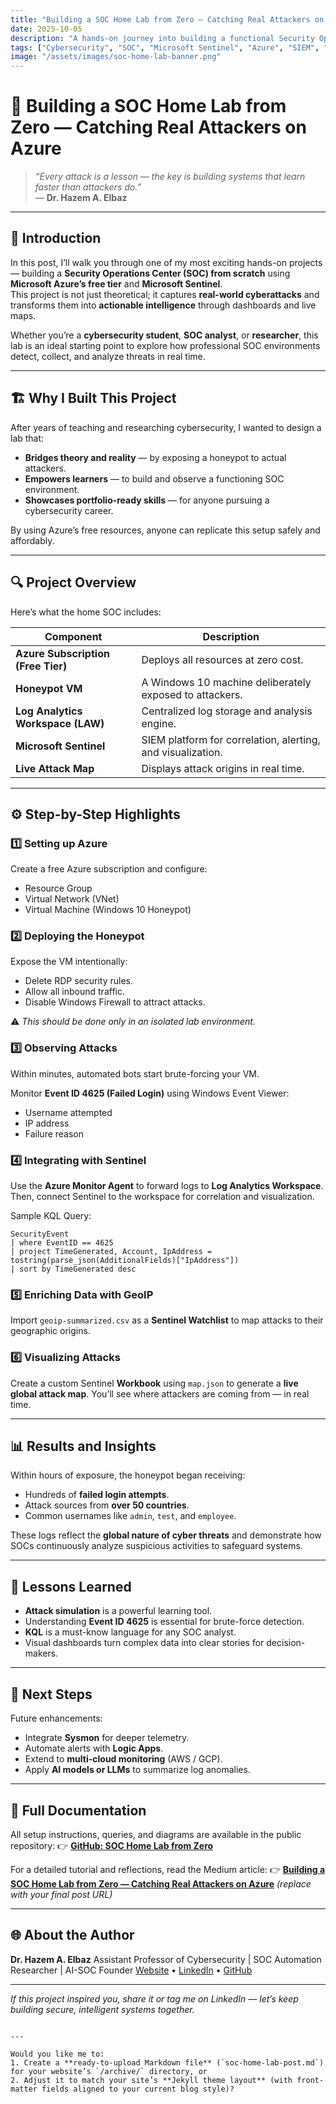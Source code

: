 ```yaml
---
title: "Building a SOC Home Lab from Zero — Catching Real Attackers on Azure"
date: 2025-10-05
description: "A hands-on journey into building a functional Security Operations Center (SOC) using free Azure resources and Microsoft Sentinel — from honeypot setup to live attack visualization."
tags: ["Cybersecurity", "SOC", "Microsoft Sentinel", "Azure", "SIEM", "Practical Labs"]
image: "/assets/images/soc-home-lab-banner.png"
---
```


# 🧠 Building a SOC Home Lab from Zero — Catching Real Attackers on Azure

> *“Every attack is a lesson — the key is building systems that learn faster than attackers do.”*  
> — **Dr. Hazem A. Elbaz**

---

## 🚀 Introduction

In this post, I’ll walk you through one of my most exciting hands-on projects — building a **Security Operations Center (SOC) from scratch** using **Microsoft Azure’s free tier** and **Microsoft Sentinel**.  
This project is not just theoretical; it captures **real-world cyberattacks** and transforms them into **actionable intelligence** through dashboards and live maps.

Whether you’re a **cybersecurity student**, **SOC analyst**, or **researcher**, this lab is an ideal starting point to explore how professional SOC environments detect, collect, and analyze threats in real time.

---

## 🏗️ Why I Built This Project

After years of teaching and researching cybersecurity, I wanted to design a lab that:
- **Bridges theory and reality** — by exposing a honeypot to actual attackers.
- **Empowers learners** — to build and observe a functioning SOC environment.
- **Showcases portfolio-ready skills** — for anyone pursuing a cybersecurity career.

By using Azure’s free resources, anyone can replicate this setup safely and affordably.

---

## 🔍 Project Overview

Here’s what the home SOC includes:

| Component | Description |
|------------|-------------|
| **Azure Subscription (Free Tier)** | Deploys all resources at zero cost. |
| **Honeypot VM** | A Windows 10 machine deliberately exposed to attackers. |
| **Log Analytics Workspace (LAW)** | Centralized log storage and analysis engine. |
| **Microsoft Sentinel** | SIEM platform for correlation, alerting, and visualization. |
| **Live Attack Map** | Displays attack origins in real time. |

---

## ⚙️ Step-by-Step Highlights

### 1️⃣ Setting up Azure
Create a free Azure subscription and configure:
- Resource Group  
- Virtual Network (VNet)  
- Virtual Machine (Windows 10 Honeypot)

### 2️⃣ Deploying the Honeypot
Expose the VM intentionally:
- Delete RDP security rules.
- Allow all inbound traffic.
- Disable Windows Firewall to attract attacks.

⚠️ *This should be done only in an isolated lab environment.*

### 3️⃣ Observing Attacks
Within minutes, automated bots start brute-forcing your VM.

Monitor **Event ID 4625 (Failed Login)** using Windows Event Viewer:
- Username attempted
- IP address
- Failure reason

### 4️⃣ Integrating with Sentinel
Use the **Azure Monitor Agent** to forward logs to **Log Analytics Workspace**.  
Then, connect Sentinel to the workspace for correlation and visualization.

Sample KQL Query:
```kql
SecurityEvent
| where EventID == 4625
| project TimeGenerated, Account, IpAddress = tostring(parse_json(AdditionalFields)["IpAddress"])
| sort by TimeGenerated desc
````

### 5️⃣ Enriching Data with GeoIP

Import `geoip-summarized.csv` as a **Sentinel Watchlist** to map attacks to their geographic origins.

### 6️⃣ Visualizing Attacks

Create a custom Sentinel **Workbook** using `map.json` to generate a **live global attack map**.
You’ll see where attackers are coming from — in real time.

---

## 📊 Results and Insights

Within hours of exposure, the honeypot began receiving:

* Hundreds of **failed login attempts**.
* Attack sources from **over 50 countries**.
* Common usernames like `admin`, `test`, and `employee`.

These logs reflect the **global nature of cyber threats** and demonstrate how SOCs continuously analyze suspicious activities to safeguard systems.

---

## 🧠 Lessons Learned

* **Attack simulation** is a powerful learning tool.
* Understanding **Event ID 4625** is essential for brute-force detection.
* **KQL** is a must-know language for any SOC analyst.
* Visual dashboards turn complex data into clear stories for decision-makers.

---

## 🧩 Next Steps

Future enhancements:

* Integrate **Sysmon** for deeper telemetry.
* Automate alerts with **Logic Apps**.
* Extend to **multi-cloud monitoring** (AWS / GCP).
* Apply **AI models or LLMs** to summarize log anomalies.

---

## 📖 Full Documentation

All setup instructions, queries, and diagrams are available in the public repository:
👉 [**GitHub: SOC Home Lab from Zero**](https://github.com/elbazhazem/SOC-Home-Lab-from-ZERO)

For a detailed tutorial and reflections, read the Medium article:
👉 [**Building a SOC Home Lab from Zero — Catching Real Attackers on Azure**](https://medium.com/@hazemelbaz/soc-home-lab-from-zero-catching-attackers) *(replace with your final post URL)*

---

## 🌐 About the Author

**Dr. Hazem A. Elbaz**
Assistant Professor of Cybersecurity | SOC Automation Researcher | AI-SOC Founder
[Website](https://elbazhazem.github.io) • [LinkedIn](https://www.linkedin.com/in/hazem-elbaz) • [GitHub](https://github.com/elbazhazem)

---

*If this project inspired you, share it or tag me on LinkedIn — let’s keep building secure, intelligent systems together.*

```

---

Would you like me to:
1. Create a **ready-to-upload Markdown file** (`soc-home-lab-post.md`) for your website’s `/archive/` directory, or  
2. Adjust it to match your site’s **Jekyll theme layout** (with front-matter fields aligned to your current blog style)?
```
